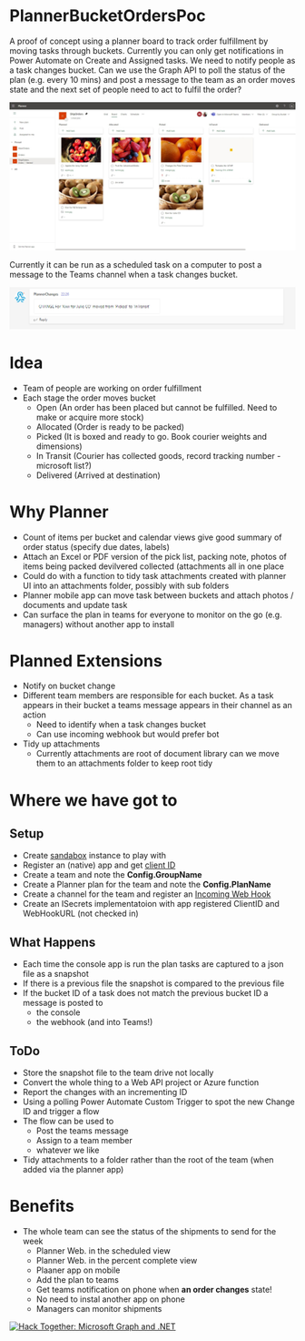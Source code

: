 # PlannerBucketOrdersPoc
A proof of concept using a planner board to track order fulfillment by moving tasks through buckets.
Currently you can only get notifications in Power Automate on Create and Assigned tasks. We need to notify people as a task changes bucket.
Can we use the Graph API to poll the status of the plan (e.g. every 10 mins) and post a message to the team as an order moves state and the
next set of people need to act to fulfil the order?

<picture>
  <img alt="The planner that is monitored by the code" src="https://github.com/bobonline19/PlannerBucketOrdersPoc/blob/798a9cca639ea6aff7fd5c2ea789331b7de0cb00/docs/Planner.jpeg">
</picture>

Currently it can be run as a scheduled task on a computer to post a message to the Teams channel when a task changes bucket.

<picture>
  <img alt="A teams message because a task has changed bucket" src="https://github.com/bobonline19/PlannerBucketOrdersPoc/blob/798a9cca639ea6aff7fd5c2ea789331b7de0cb00/docs/change%20notification.png">
</picture>

# Idea
- Team of people are working on order fulfillment
- Each stage the order moves bucket
  - Open (An order has been placed but cannot be fulfilled. Need to make or acquire more stock)
  - Allocated (Order is ready to be packed)
  - Picked (It is boxed and ready to go. Book courier weights and dimensions)
  - In Transit (Courier has collected goods, record tracking number - microsoft list?)
  - Delivered (Arrived at destination)
 
 # Why Planner
 - Count of items per bucket and calendar views give good summary of order status (specify due dates, labels)
 - Attach an Excel or PDF version of the pick list, packing note, photos of items being packed devilvered collected (attachments all in one place
  - Could do with a function to tidy task attachments created with planner UI into an attachments folder, possibly with sub folders
 - Planner mobile app can move task between buckets and attach photos / documents and update task
 - Can surface the plan in teams for everyone to monitor on the go (e.g. managers) without another app to install
 
 # Planned Extensions
 - Notify on bucket change
  - Different team members are responsible for each bucket. As a task appears in their bucket a teams message appears in their channel as an action
    - Need to identify when a task changes bucket
    - Can use incoming webhook but would prefer bot
- Tidy up attachments
  - Currently attachments are root of document library can we move them to an attachments folder to keep root tidy
 
 # Where we have got to
 ## Setup
 - Create [sandabox](https://learn.microsoft.com/en-us/office/developer-program/microsoft-365-developer-program-get-started) instance to play with
 - Register an (native) app and get [client ID](https://learn.microsoft.com/en-us/graph/auth-register-app-v2)
 - Create a team and note the **Config.GroupName**
 - Create a Planner plan for the team and note the **Config.PlanName**
 - Create a channel for the team and register an [Incoming Web Hook](https://learn.microsoft.com/en-us/microsoftteams/platform/webhooks-and-connectors/how-to/add-incoming-webhook)
 - Create an ISecrets implementatoion with app registered ClientID and WebHookURL (not checked in)
 
 ## What Happens
 - Each time the console app is run the plan tasks are captured to a json file as a snapshot
 - If there is a previous file the snapshot is compared to the previous file
 - If the bucket ID of a task does not match the previous bucket ID a message is posted to
   - the console
   - the webhook (and into Teams!)

## ToDo
- Store the snapshot file to the team drive not locally
- Convert the whole thing to a Web API project or Azure function
- Report the changes with an incrementing ID
- Using a polling Power Automate Custom Trigger to spot the new Change ID and trigger a flow
- The flow can be used to
   - Post the teams message
   - Assign to a team member
   - whatever we like
- Tidy attachments to a folder rather than the root of the team (when added via the planner app)

# Benefits
- The whole team can see the status of the shipments to send for the week
   - Planner Web. in the scheduled view
   - Planner Web. in the percent complete view
   - Plaaner app on mobile
   - Add the plan to teams
   - Get teams notification on phone when **an order changes** state!
   - No need to instal another app on phone
   - Managers can monitor shipments

[![Hack Together: Microsoft Graph and .NET](https://img.shields.io/badge/Microsoft%20-Hack--Together-orange?style=for-the-badge&logo=microsoft)](https://github.com/microsoft/hack-together)
